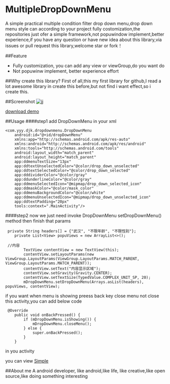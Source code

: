 # MultipleDropDownMenu

A simple practical multiple condition filter drop down menu,drop down menu style can according to your project fully costomization,the repositories just ofer a simple framework,not popuwindow implement,better experience,if you have any question or have new idea about this library,via issues or pull request this library,welcome star or fork！

##Feature
 - Fully customization, you can add any view or viewGroup,do you want do
 - Not popuwinw implement, better experience effort

##Why create this library?
First of all,this my first library for github,I read a lot awesome library in create this before,but not find i want effect,so i create this.

##Screenshot
![jj](https://github.com/dongjunkun/MultipleDropDownMenu/blob/master/art/simaple.gif)

<a href="https://raw.githubusercontent.com/dongjunkun/DropDownMenu/master/app/build/outputs/apk/app-debug.apk">download demo</a>

##Usage
####step1
add DropDownMenu in your xml
```
<com.yyy.djk.dropdownmenu.DropDownMenu
    android:id="@+id/dropDownMenu"
    xmlns:app="http://schemas.android.com/apk/res-auto"
    xmlns:android="http://schemas.android.com/apk/res/android"
    xmlns:tools="http://schemas.android.com/tools"
    android:layout_width="match_parent"
    android:layout_height="match_parent"
    app:ddmenuTextSize="13px"
    app:ddtextUnselectedColor="@color/drop_down_unselected"
    app:ddtextSelectedColor="@color/drop_down_selected"
    app:dddividerColor="@color/gray"
    app:ddunderlineColor="@color/gray"
    app:ddmenuSelectedIcon="@mipmap/drop_down_selected_icon"
    app:ddmaskColor="@color/mask_color"
    app:ddmenuBackgroundColor="@color/white"
    app:ddmenuUnselectedIcon="@mipmap/drop_down_unselected_icon"
    app:ddtextPadding="20px"
    tools:context=".MainActivity"/>
```

####step2
now we just need invoke DropDownMenu setDropDownMenu() method then finish that params
```
 private String headers[] = {"武汉", "不限年龄", "不限性别"};
    private List<View> popuViews = new ArrayList<>();

 //内容
        TextView contentView = new TextView(this);
        contentView.setLayoutParams(new ViewGroup.LayoutParams(ViewGroup.LayoutParams.MATCH_PARENT, ViewGroup.LayoutParams.MATCH_PARENT));
        contentView.setText("内容显示区域");
        contentView.setGravity(Gravity.CENTER);
        contentView.setTextSize(TypedValue.COMPLEX_UNIT_SP, 20);
        mDropDownMenu.setDropDownMenu(Arrays.asList(headers), popuViews, contentView);
```
if you want when menu is showing preess back key close menu not close this activity,you can add below code
```
 @Override
    public void onBackPressed() {
        if (mDropDownMenu.isShowing()) {
            mDropDownMenu.closeMenu();
        } else {
            super.onBackPressed();
        }
    }
```
in you activity

you can view <a href="https://github.com/dongjunkun/DropDownMenu/blob/master/app/src/main/java/com/yyy/djk/dropdownmenu/MainActivity.java">Simple</a>

##About me
A android developer, like android,like life, like creative,like open source,like doing something interesting
